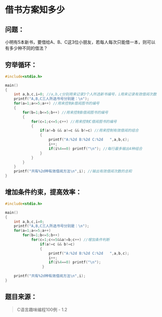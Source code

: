 # 借书方案知多少

## 问题：

​	小明有5本新书，要借给A、B、C这3位小朋友，若每人每次只能借一本，则可以有多少种不同的借法？

## 穷举循环：

```c
#include<stdio.h>

main()
{
	int a,b,c,i=0; //a,b,c分别用来记录3个人所选新书编号，i用来记录有效借阅次数
	printf("A,B,C三人所选书号分别是：\n");
	for(a=1;a<=5;a++) //用来控制A借阅图书的编号 
	{
		for(b=1;b<=5;b++) //用来控制B借阅图书的编号 
		{
			for(c=1;c<=5;c++) //用来控制C借阅图书的编号 
			{
				if(a!=b && a!=c && b!=c) //用来控制有效借阅的组合 
				{
					printf("A:%2d B:%2d C:%2d	",a,b,c); 
					i++;
					if(i%4==0) printf("\n"); //每行最多输出4种组合 
				}
			}
		}
	}
	printf("共有%2d种有效借阅方法\n",i); //输出有效借阅次数的总和 
} 
```

## 增加条件约束，提高效率：

```c
#include<stdio.h>

main()
{
	int a,b,c,i=0;
	printf("A,B,C三人所选书号分别是：\n");
	for(a=1;a<=5;a++)
		for(b=1;b<=5;b++)
			for(c=1;c<=5&&a!=b;c++) //增加条件判断
				if(a!=c && b!=c)
				{
					printf("A:%2d B:%2d C:%2d	",a,b,c); 
					i++;
					if(i%4==0) printf("\n");
				 } 
	
	printf("共有%2d种有效借阅方法\n",i);			
} 
```

## 题目来源：

> C语言趣味编程100例 - 1.2